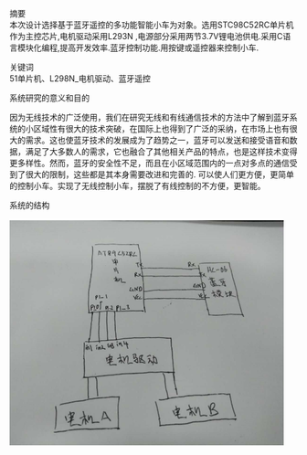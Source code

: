 摘要   
本次设计选择基于蓝牙遥控的多功能智能小车为对象。选用STC98C52RC单片机作为主控芯片,电机驱动采用L293N ,电源部分采用两节3.7V锂电池供电.采用C语言模块化编程,提高开发效率.蓝牙控制功能.用按键或遥控器来控制小车.

关键词   
51单片机、L298N_电机驱动、蓝牙遥控

系统研究的意义和目的

  因为无线技术的广泛使用，我们在研究无线和有线通信技术的方法中了解到蓝牙系统的小区域性有很大的技术突破，在国际上也得到了广泛的采纳，在市场上也有很大的需求。这也使蓝牙技术的发展成为了趋势之一，蓝牙可以发送和接受语音和数据，满足了大多数人的需求，它也融合了其他相关产品的特点，也是这样技术变得更多样性。然而，蓝牙的安全性不足，而且在小区域范围内的一点对多点的通信受到了很大的限制，这些都是其本身需要改进和完善的.
  可以使人们更方便，更简单的控制小车。实现了无线控制小车，摆脱了有线控制的不方便，更智能。


系统的结构

<img src="https://github.com/guo-pu/51-/blob/master/%E7%B3%BB%E7%BB%9F%E6%A1%86%E5%9B%BE.png" width="480" />
  
